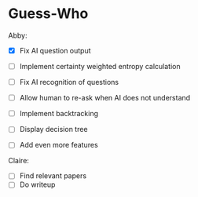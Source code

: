 # Guess-Who

Abby:
- [X] Fix AI question output
- [ ] Implement certainty weighted entropy calculation
- [ ] Fix AI recognition of questions
- [ ] Allow human to re-ask when AI does not understand
- [ ] Implement backtracking
- [ ] Display decision tree
- [ ] Add even more features


Claire:
- [ ] Find relevant papers
- [ ] Do writeup